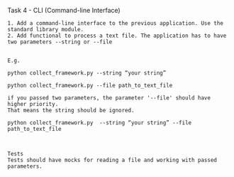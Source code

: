 Task 4 - CLI (Command-line Interface)

    1. Add a command-line interface to the previous application. Use the standard library module.
    2. Add functional to process a text file. The application has to have two parameters --string or --file 
    

    E.g.

    python collect_framework.py --string “your string”

    python collect_framework.py --file path_to_text_file

    if you passed two parameters, the parameter '--file' should have higher priority. 
    That means the string should be ignored.

    python collect_framework.py  --string “your string” --file path_to_text_file



    Tests
    Tests should have mocks for reading a file and working with passed parameters. 


